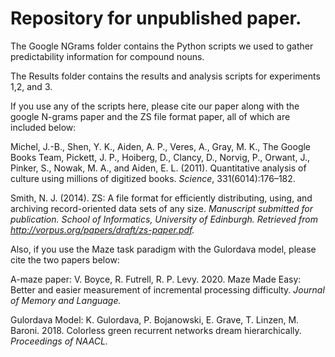 # Repository for unpublished paper.

The Google NGrams folder contains the Python scripts we used to gather predictability information for compound nouns.

The Results folder contains the results and analysis scripts for experiments 1,2, and 3.

If you use any of the scripts here, please cite our paper along with the google N-grams paper and the ZS file format paper, all of which are included below:

Michel, J.-B., Shen, Y. K., Aiden, A. P., Veres, A., Gray, M. K., The Google Books Team, Pickett, J. P., Hoiberg, D., Clancy, D., Norvig, P., Orwant, J., Pinker, S., Nowak, M. A., and Aiden, E. L. (2011). Quantitative analysis of culture using millions of digitized books. *Science*, 331(6014):176–182.

Smith, N. J. (2014). ZS: A file format for efficiently distributing, using, and archiving record-oriented data sets of any size. *Manuscript submitted for publication. School of Informatics, University of Edinburgh. Retrieved from http://vorpus.org/papers/draft/zs-paper.pdf.*

Also, if you use the Maze task paradigm with the Gulordava model, please cite the two papers below:

A-maze paper: V. Boyce, R. Futrell, R. P. Levy. 2020. Maze Made Easy: Better and easier measurement of incremental processing difficulty. *Journal of Memory and Language.*

Gulordava Model: K. Gulordava, P. Bojanowski, E. Grave, T. Linzen, M. Baroni. 2018. Colorless green recurrent networks dream hierarchically. *Proceedings of NAACL.*



